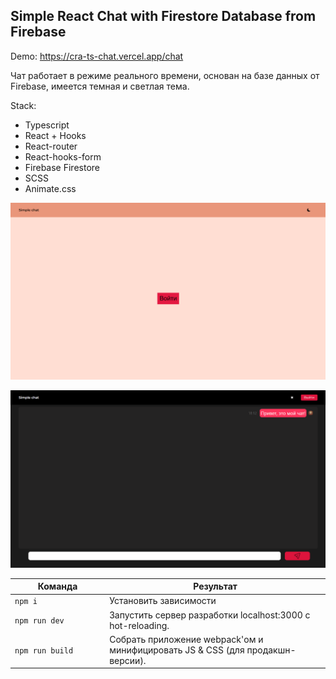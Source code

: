 
## Simple React Chat with Firestore Database from Firebase
Demo: https://cra-ts-chat.vercel.app/chat

Чат работает в режиме реального времени, основан на базе данных от Firebase, имеется темная и светлая тема. 

Stack: 
- Typescript
- React + Hooks
- React-router
- React-hooks-form
- Firebase Firestore
- SCSS
- Animate.css

<p align="center">
<img alt='Превью' src="https://github.com/awaynell/cra-ts-chat/blob/master/docs/chat2.png">
</p>

<p align="center">
<img alt='Превью' src="https://github.com/awaynell/cra-ts-chat/blob/master/docs/chat1.png">
</p>

<table>
  <thead>
    <tr>
      <th>Команда</th>
      <th>Результат</th>
    </tr>
  </thead>
  <tbody>
    <tr>
      <td width="30%"><code>npm i</code></td>
      <td>Установить зависимости</td>
    </tr>
    <tr>
      <td><code>npm run dev</code></td>
      <td>Запустить сервер разработки localhost:3000 с hot-reloading.</td>
    </tr>
    <tr>
      <td><code>npm run build</code></td>
      <td>Собрать приложение webpack'ом и минифицировать JS & CSS (для продакшн-версии).</td>
    </tr>
  </tbody>
</table>



